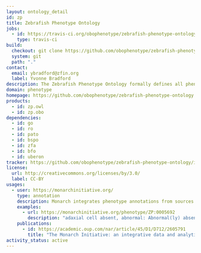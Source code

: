 ```yaml
---
layout: ontology_detail
id: zp
title: Zebrafish Phenotype Ontology
jobs:
  - id: https://travis-ci.org/obophenotype/zebrafish-phenotype-ontology
    type: travis-ci
build:
  checkout: git clone https://github.com/obophenotype/zebrafish-phenotype-ontology.git
  system: git
  path: "."
contact:
  email: ybradford@zfin.org
  label: Yvonne Bradford
description: The Zebrafish Phenotype Ontology formally defines all phenotypes of the Zebrafish model organism.
domain: phenotype
homepage: https://github.com/obophenotype/zebrafish-phenotype-ontology
products:
  - id: zp.owl
  - id: zp.obo
dependencies:
  - id: go
  - id: ro
  - id: pato
  - id: bspo
  - id: zfa
  - id: bfo
  - id: uberon
tracker: https://github.com/obophenotype/zebrafish-phenotype-ontology/issues
license:
  url: http://creativecommons.org/licenses/by/3.0/
  label: CC-BY
usages:
  - user: https://monarchinitiative.org/
    type: annotation
    description: Monarch integrates phenotype annotations from sources such as ZFIIN, and allows for querying using the ZP ontology.
    examples:
      - url: https://monarchinitiative.org/phenotype/ZP:0005692
        description: "adaxial cell absent, abnormal: Abnormal(ly) absent (of) adaxial cell."
    publications:
      - id: https://academic.oup.com/nar/article/45/D1/D712/2605791
        title: "The Monarch Initiative: an integrative data and analytic platform connecting phenotypes to genotypes across species"
activity_status: active
---
```

